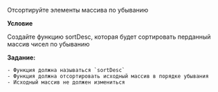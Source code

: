 Отсортируйте элементы массива по убыванию

**Условие**

Создайте функцию sortDesc, которая будет сортировать перданный массив чисел по убыванию

**Задание:**

    - Функция должна называться `sortDesc`
    - Функция должна отсортировать исходный массив в порядке убывания
    - Исходный массив не должен измениться

